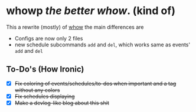 # whowp *the better whow*. (kind of)

This a rewrite (mostly) of
[whow](https://github.com/daringcuteseal/whow)
the main differences are

* Configs are now only 2 files
* new schedule subcommands `add` and `del`,
	which works same as events' `add` and `del`

## To-Do's (How Ironic)
- [X] ~~Fix coloring of events/schedules/to-dos when important and a tag
	without any colors~~  
- [X] ~~Fix schedules displaying~~  
- [X] ~~Make a devlog-like blog about this shit~~
